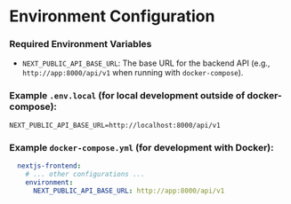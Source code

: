 # Environment Configuration

### Required Environment Variables
- `NEXT_PUBLIC_API_BASE_URL`: The base URL for the backend API (e.g., `http://app:8000/api/v1` when running with `docker-compose`).

### Example `.env.local` (for local development outside of docker-compose):
```
NEXT_PUBLIC_API_BASE_URL=http://localhost:8000/api/v1
```

### Example `docker-compose.yml` (for development with Docker):
```yaml
  nextjs-frontend:
    # ... other configurations ...
    environment:
      NEXT_PUBLIC_API_BASE_URL: http://app:8000/api/v1
```